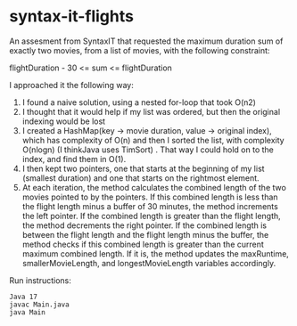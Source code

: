 # syntax-it-flights
An assesment from SyntaxIT that requested the maximum  duration sum of exactly two movies, from a list of movies, with the following constraint: 

flightDuration - 30 <= sum <= flightDuration

I approached it the following way:
1) I found a naive solution, using a nested for-loop that took O(n2)
2) I thought that it would help if my list was ordered, but then the original indexing would be lost
3) I created a HashMap(key -> movie duration, value -> original index), which has complexity of O(n) and then I sorted the list, with complexity O(nlogn) (I thinkJava uses TimSort) . That way I could hold on to the index, and find them in O(1).
4) I then kept two pointers, one that starts at the beginning of my list (smallest duration) and one that starts on the rightmost element.
5) At each iteration, the method calculates the combined length of the two movies pointed to by the pointers. If this combined length is less than the flight length minus a buffer of 30 minutes, the method increments the left pointer. If the combined length is greater than the flight length, the method decrements the right pointer. If the combined length is between the flight length and the flight length minus the buffer, the method checks if this combined length is greater than the current maximum combined length. If it is, the method updates the maxRuntime, smallerMovieLength, and longestMovieLength variables accordingly.  


Run instructions:
```
Java 17
javac Main.java
java Main 
```
